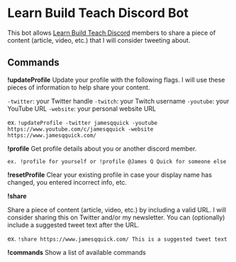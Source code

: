 # Learn Build Teach Discord Bot

This bot allows [Learn Build Teach Discord](https://discord.gg/vM2bagU) members to share a piece of content (article, video, etc.) that I will consider tweeting about.

## Commands

**!updateProfile**
Update your profile with the following flags. I will use these pieces of information to help share your content.

`-twitter`: your Twitter handle
`-twitch`: your Twitch username
`-youtube`: your YouTube URL
`-website`: your personal website URL

ex. `!updateProfile -twitter jamesqquick -youtube https://www.youtube.com/c/jamesqquick -website https://www.jamesqquick.com/`

**!profile**
Get profile details about you or another discord member.

`ex. !profile for yourself or !profile @James Q Quick for someone else`

**!resetProfile**
Clear your existing profile in case your display name has changed, you entered incorrect info, etc.

**!share**

Share a piece of content (article, video, etc.) by including a valid URL. I will consider sharing this on Twitter and/or my newsletter. You can (optionally) include a suggested tweet text after the URL.

ex. `!share https://www.jamesqquick.com/ This is a suggested tweet text`

**!commands**
Show a list of available commands
